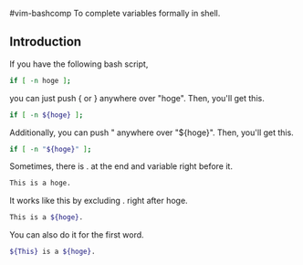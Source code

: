#vim-bashcomp
To complete variables formally in shell. 

## Introduction
If you have the following bash script,

```sh
if [ -n hoge ];
```

you can just push { or } anywhere over "hoge".
Then, you'll get this.

```sh
if [ -n ${hoge} ];
```

Additionally, you can push " anywhere over "${hoge}".
Then, you'll get this.

```sh
if [ -n "${hoge}" ];
```

Sometimes, there is . at the end and variable right before it.
```sh
This is a hoge.
```

It works like this by excluding . right after hoge.
```sh
This is a ${hoge}.
```

You can also do it for the first word.
```sh
${This} is a ${hoge}.
```

